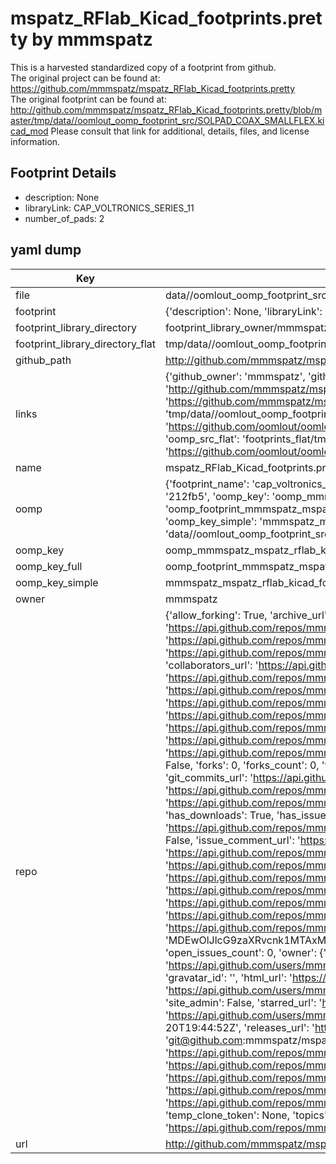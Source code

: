 # mspatz_RFlab_Kicad_footprints.pretty by mmmspatz  
This is a harvested standardized copy of a footprint from github.  
The original project can be found at:  
https://github.com/mmmspatz/mspatz_RFlab_Kicad_footprints.pretty  
The original footprint can be found at:
http://github.com/mmmspatz/mspatz_RFlab_Kicad_footprints.pretty/blob/master/tmp/data//oomlout_oomp_footprint_src/SOLPAD_COAX_SMALLFLEX.kicad_mod
Please consult that link for additional, details, files, and license information.  
## Footprint Details
* description: None  
* libraryLink: CAP_VOLTRONICS_SERIES_11  
* number_of_pads: 2  
## yaml dump  
| Key | Value |  
| --- | --- |  
| file | data//oomlout_oomp_footprint_src/mspatz_RFlab_Kicad_footprints.pretty/CAP_VOLTRONICS_SERIES_11.kicad_mod |  
| footprint | {'description': None, 'libraryLink': 'CAP_VOLTRONICS_SERIES_11', 'number_of_pads': 2} |  
| footprint_library_directory | footprint_library_owner/mmmspatz_mspatz_RFlab_Kicad_footprints.pretty |  
| footprint_library_directory_flat | tmp/data//oomlout_oomp_footprint_src/footprints_flat/mmmspatz_mspatz_rflab_kicad_footprints_cap_voltronics_series_11/working |  
| github_path | http://github.com/mmmspatz/mspatz_RFlab_Kicad_footprints.pretty/blob/master/tmp/data//oomlout_oomp_footprint_src/CAP_VOLTRONICS_SERIES_11.kicad_mod |  
| links | {'github_owner': 'mmmspatz', 'github_repo_name': 'mspatz_RFlab_Kicad_footprints.pretty', 'github_src': 'http://github.com/mmmspatz/mspatz_RFlab_Kicad_footprints.pretty/blob/master/tmp/data//oomlout_oomp_footprint_src/SOLPAD_COAX_SMALLFLEX.kicad_mod', 'github_src_repo': 'https://github.com/mmmspatz/mspatz_RFlab_Kicad_footprints.pretty', 'oomp_bot': 'tmp/data//oomlout_oomp_footprint_src/footprints/mmmspatz_mspatz_rflab_kicad_footprints_cap_voltronics_series_11/working', 'oomp_bot_github': 'https://github.com/oomlout/oomlout_oomp_footprint_bot/tree/main/tmp/data//oomlout_oomp_footprint_src/footprints/mmmspatz_mspatz_rflab_kicad_footprints_cap_voltronics_series_11/working', 'oomp_src_flat': 'footprints_flat/tmp/data//oomlout_oomp_footprint_src/footprints_flat/mmmspatz_mspatz_rflab_kicad_footprints_cap_voltronics_series_11/working', 'oomp_src_flat_github': 'https://github.com/oomlout/oomlout_oomp_footprint_src/tree/main/tmp/data//oomlout_oomp_footprint_src/footprints_flat/mmmspatz_mspatz_rflab_kicad_footprints_cap_voltronics_series_11/working'} |  
| name | mspatz_RFlab_Kicad_footprints.pretty |  
| oomp | {'footprint_name': 'cap_voltronics_series_11', 'library_name': 'mspatz_rflab_kicad_footprints', 'md5': '212fb55979812c748471cba6cd589dc2', 'md5_10': '212fb55979', 'md5_5': '212fb', 'md5_6': '212fb5', 'oomp_key': 'oomp_mmmspatz_mspatz_rflab_kicad_footprints_cap_voltronics_series_11', 'oomp_key_extra': 'oomp_footprint_mmmspatz_mspatz_rflab_kicad_footprints_cap_voltronics_series_11', 'oomp_key_full': 'oomp_footprint_mmmspatz_mspatz_rflab_kicad_footprints_cap_voltronics_series_11_212fb5', 'oomp_key_simple': 'mmmspatz_mspatz_rflab_kicad_footprints_cap_voltronics_series_11', 'original_filename': 'data//oomlout_oomp_footprint_src/mspatz_RFlab_Kicad_footprints.pretty/CAP_VOLTRONICS_SERIES_11.kicad_mod', 'owner_name': 'mmmspatz'} |  
| oomp_key | oomp_mmmspatz_mspatz_rflab_kicad_footprints_cap_voltronics_series_11 |  
| oomp_key_full | oomp_footprint_mmmspatz_mspatz_rflab_kicad_footprints_cap_voltronics_series_11 |  
| oomp_key_simple | mmmspatz_mspatz_rflab_kicad_footprints_cap_voltronics_series_11 |  
| owner | mmmspatz |  
| repo | {'allow_forking': True, 'archive_url': 'https://api.github.com/repos/mmmspatz/mspatz_RFlab_Kicad_footprints.pretty/{archive_format}{/ref}', 'archived': False, 'assignees_url': 'https://api.github.com/repos/mmmspatz/mspatz_RFlab_Kicad_footprints.pretty/assignees{/user}', 'blobs_url': 'https://api.github.com/repos/mmmspatz/mspatz_RFlab_Kicad_footprints.pretty/git/blobs{/sha}', 'branches_url': 'https://api.github.com/repos/mmmspatz/mspatz_RFlab_Kicad_footprints.pretty/branches{/branch}', 'clone_url': 'https://github.com/mmmspatz/mspatz_RFlab_Kicad_footprints.pretty.git', 'collaborators_url': 'https://api.github.com/repos/mmmspatz/mspatz_RFlab_Kicad_footprints.pretty/collaborators{/collaborator}', 'comments_url': 'https://api.github.com/repos/mmmspatz/mspatz_RFlab_Kicad_footprints.pretty/comments{/number}', 'commits_url': 'https://api.github.com/repos/mmmspatz/mspatz_RFlab_Kicad_footprints.pretty/commits{/sha}', 'compare_url': 'https://api.github.com/repos/mmmspatz/mspatz_RFlab_Kicad_footprints.pretty/compare/{base}...{head}', 'contents_url': 'https://api.github.com/repos/mmmspatz/mspatz_RFlab_Kicad_footprints.pretty/contents/{+path}', 'contributors_url': 'https://api.github.com/repos/mmmspatz/mspatz_RFlab_Kicad_footprints.pretty/contributors', 'created_at': '2016-02-03T16:32:23Z', 'default_branch': 'master', 'deployments_url': 'https://api.github.com/repos/mmmspatz/mspatz_RFlab_Kicad_footprints.pretty/deployments', 'description': 'Kicad footprints I have made for my work in the RF lab.', 'disabled': False, 'downloads_url': 'https://api.github.com/repos/mmmspatz/mspatz_RFlab_Kicad_footprints.pretty/downloads', 'events_url': 'https://api.github.com/repos/mmmspatz/mspatz_RFlab_Kicad_footprints.pretty/events', 'fork': False, 'forks': 0, 'forks_count': 0, 'forks_url': 'https://api.github.com/repos/mmmspatz/mspatz_RFlab_Kicad_footprints.pretty/forks', 'full_name': 'mmmspatz/mspatz_RFlab_Kicad_footprints.pretty', 'git_commits_url': 'https://api.github.com/repos/mmmspatz/mspatz_RFlab_Kicad_footprints.pretty/git/commits{/sha}', 'git_refs_url': 'https://api.github.com/repos/mmmspatz/mspatz_RFlab_Kicad_footprints.pretty/git/refs{/sha}', 'git_tags_url': 'https://api.github.com/repos/mmmspatz/mspatz_RFlab_Kicad_footprints.pretty/git/tags{/sha}', 'git_url': 'git://github.com/mmmspatz/mspatz_RFlab_Kicad_footprints.pretty.git', 'has_discussions': False, 'has_downloads': True, 'has_issues': True, 'has_pages': False, 'has_projects': True, 'has_wiki': True, 'homepage': None, 'hooks_url': 'https://api.github.com/repos/mmmspatz/mspatz_RFlab_Kicad_footprints.pretty/hooks', 'html_url': 'https://github.com/mmmspatz/mspatz_RFlab_Kicad_footprints.pretty', 'id': 51013396, 'is_template': False, 'issue_comment_url': 'https://api.github.com/repos/mmmspatz/mspatz_RFlab_Kicad_footprints.pretty/issues/comments{/number}', 'issue_events_url': 'https://api.github.com/repos/mmmspatz/mspatz_RFlab_Kicad_footprints.pretty/issues/events{/number}', 'issues_url': 'https://api.github.com/repos/mmmspatz/mspatz_RFlab_Kicad_footprints.pretty/issues{/number}', 'keys_url': 'https://api.github.com/repos/mmmspatz/mspatz_RFlab_Kicad_footprints.pretty/keys{/key_id}', 'labels_url': 'https://api.github.com/repos/mmmspatz/mspatz_RFlab_Kicad_footprints.pretty/labels{/name}', 'language': None, 'languages_url': 'https://api.github.com/repos/mmmspatz/mspatz_RFlab_Kicad_footprints.pretty/languages', 'license': None, 'merges_url': 'https://api.github.com/repos/mmmspatz/mspatz_RFlab_Kicad_footprints.pretty/merges', 'milestones_url': 'https://api.github.com/repos/mmmspatz/mspatz_RFlab_Kicad_footprints.pretty/milestones{/number}', 'mirror_url': None, 'name': 'mspatz_RFlab_Kicad_footprints.pretty', 'network_count': 0, 'node_id': 'MDEwOlJlcG9zaXRvcnk1MTAxMzM5Ng==', 'notifications_url': 'https://api.github.com/repos/mmmspatz/mspatz_RFlab_Kicad_footprints.pretty/notifications{?since,all,participating}', 'open_issues': 0, 'open_issues_count': 0, 'owner': {'avatar_url': 'https://avatars.githubusercontent.com/u/10824114?v=4', 'events_url': 'https://api.github.com/users/mmmspatz/events{/privacy}', 'followers_url': 'https://api.github.com/users/mmmspatz/followers', 'following_url': 'https://api.github.com/users/mmmspatz/following{/other_user}', 'gists_url': 'https://api.github.com/users/mmmspatz/gists{/gist_id}', 'gravatar_id': '', 'html_url': 'https://github.com/mmmspatz', 'id': 10824114, 'login': 'mmmspatz', 'node_id': 'MDQ6VXNlcjEwODI0MTE0', 'organizations_url': 'https://api.github.com/users/mmmspatz/orgs', 'received_events_url': 'https://api.github.com/users/mmmspatz/received_events', 'repos_url': 'https://api.github.com/users/mmmspatz/repos', 'site_admin': False, 'starred_url': 'https://api.github.com/users/mmmspatz/starred{/owner}{/repo}', 'subscriptions_url': 'https://api.github.com/users/mmmspatz/subscriptions', 'type': 'User', 'url': 'https://api.github.com/users/mmmspatz'}, 'private': False, 'pulls_url': 'https://api.github.com/repos/mmmspatz/mspatz_RFlab_Kicad_footprints.pretty/pulls{/number}', 'pushed_at': '2016-09-20T19:44:52Z', 'releases_url': 'https://api.github.com/repos/mmmspatz/mspatz_RFlab_Kicad_footprints.pretty/releases{/id}', 'size': 3, 'ssh_url': 'git@github.com:mmmspatz/mspatz_RFlab_Kicad_footprints.pretty.git', 'stargazers_count': 0, 'stargazers_url': 'https://api.github.com/repos/mmmspatz/mspatz_RFlab_Kicad_footprints.pretty/stargazers', 'statuses_url': 'https://api.github.com/repos/mmmspatz/mspatz_RFlab_Kicad_footprints.pretty/statuses/{sha}', 'subscribers_count': 2, 'subscribers_url': 'https://api.github.com/repos/mmmspatz/mspatz_RFlab_Kicad_footprints.pretty/subscribers', 'subscription_url': 'https://api.github.com/repos/mmmspatz/mspatz_RFlab_Kicad_footprints.pretty/subscription', 'svn_url': 'https://github.com/mmmspatz/mspatz_RFlab_Kicad_footprints.pretty', 'tags_url': 'https://api.github.com/repos/mmmspatz/mspatz_RFlab_Kicad_footprints.pretty/tags', 'teams_url': 'https://api.github.com/repos/mmmspatz/mspatz_RFlab_Kicad_footprints.pretty/teams', 'temp_clone_token': None, 'topics': [], 'trees_url': 'https://api.github.com/repos/mmmspatz/mspatz_RFlab_Kicad_footprints.pretty/git/trees{/sha}', 'updated_at': '2016-02-03T16:32:23Z', 'url': 'https://api.github.com/repos/mmmspatz/mspatz_RFlab_Kicad_footprints.pretty', 'visibility': 'public', 'watchers': 0, 'watchers_count': 0, 'web_commit_signoff_required': False} |  
| url | http://github.com/mmmspatz/mspatz_RFlab_Kicad_footprints.pretty |  


